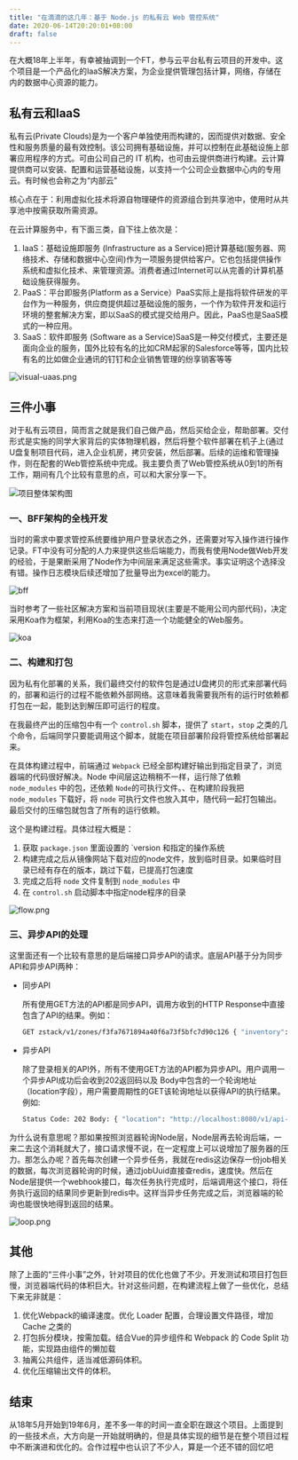 ```yaml
---
title: "在滴滴的这几年：基于 Node.js 的私有云 Web 管控系统"
date: 2020-06-14T20:20:01+08:00
draft: false
---
```


在大概18年上半年，有幸被抽调到一个FT，参与云平台私有云项目的开发中。这个项目是一个产品化的IaaS解决方案，为企业提供管理包括计算，网络，存储在内的数据中心资源的能力。

## 私有云和IaaS

私有云(Private Clouds)是为一个客户单独使用而构建的，因而提供对数据、安全性和服务质量的最有效控制。该公司拥有基础设施，并可以控制在此基础设施上部署应用程序的方式。可由公司自己的 IT 机构，也可由云提供商进行构建。云计算提供商可以安装、配置和运营基础设施，以支持一个公司企业数据中心内的专用云。有时候也会称之为“内部云”

核心点在于：利用虚拟化技术将源自物理硬件的资源组合到共享池中，使用时从共享池中按需获取所需资源。

在云计算服务中，有下面三类，自下往上依次是：

1. IaaS：基础设施即服务 (Infrastructure as a Service)把计算基础(服务器、网络技术、存储和数据中心空间)作为一项服务提供给客户。它也包括提供操作系统和虚拟化技术、来管理资源。消费者通过Internet可以从完善的计算机基础设施获得服务。 
2. PaaS：平台即服务(Platform as a Service）PaaS实际上是指将软件研发的平台作为一种服务，供应商提供超过基础设施的服务，一个作为软件开发和运行环境的整套解决方案，即以SaaS的模式提交给用户。因此，PaaS也是SaaS模式的一种应用。
3. SaaS：软件即服务 (Software as a Service)SaaS是一种交付模式，主要还是面向企业的服务，国外比较有名的比如CRM起家的Salesforce等等，国内比较有名的比如做企业通讯的钉钉和企业销售管理的纷享销客等等

![visual-uaas.png](./images/visual-uaas.png)

## 三件小事

对于私有云项目，简而言之就是我们自己做产品，然后买给企业，帮助部署。交付形式是实施的同学大家背后的实体物理机器，然后将整个软件部署在机子上(通过U盘复制项目代码，进入企业机房，拷贝安装，然后部署。后续的运维和管理操作，则在配套的Web管控系统中完成。我主要负责了Web管控系统从0到1的所有工作，期间有几个比较有意思的点，可以和大家分享一下。

![项目整体架构图](./images/picture1.png)


### 一、BFF架构的全栈开发

当时的需求中要求管控系统要维护用户登录状态之外，还需要对写入操作进行操作记录。FT中没有可分配的人力来提供这些后端能力，而我有使用Node做Web开发的经验，于是果断采用了Node作为中间层来满足这些需求。事实证明这个选择没有错。操作日志模块后续还增加了批量导出为excel的能力。

![bff](./images/bff.png)

当时参考了一些社区解决方案和当前项目现状(主要是不能用公司内部代码)，决定采用Koa作为框架，利用Koa的生态来打造一个功能健全的Web服务。

![koa](./images/koa.png)

### 二、构建和打包

因为私有化部署的关系，我们最终交付的软件包是通过U盘拷贝的形式来部署代码的，部署和运行的过程不能依赖外部网络。这意味着我需要我所有的运行时依赖都打包在一起，能到达到解压即可运行的程度。

在我最终产出的压缩包中有一个 `control.sh` 脚本，提供了 `start`，`stop` 之类的几个命令，后端同学只要能调用这个脚本，就能在项目部署阶段将管控系统给部署起来。

在具体构建过程中，前端通过 `Webpack` 已经全部构建好输出到指定目录了，浏览器端的代码很好解决。Node 中间层这边稍稍不一样，运行除了依赖 `node_modules` 中的包，还依赖 `Node`的可执行文件。、在构建阶段我把 `node_modules` 下载好，将 `node` 可执行文件也放入其中，随代码一起打包输出。最后交付的压缩包就包含了所有的运行依赖。

这个是构建过程。具体过程大概是：

1. 获取 `package.json` 里面设置的 `version 和指定的操作系统
2. 构建完成之后从镜像网站下载对应的node文件，放到临时目录。如果临时目录已经有存在的版本，跳过下载，已提高打包速度
3. 完成之后将 `node` 文件复制到 `node_modules` 中
4. 在 `control.sh` 启动脚本中指定node程序的目录

![flow.png](./images/flow.png)

### 三、异步API的处理

这里面还有一个比较有意思的是后端接口异步API的请求。底层API基于分为同步API和异步API两种：

* 同步API

  所有使用GET方法的API都是同步API，调用方收到的HTTP Response中直接包含了API的结果。例如：

  ```bash
  GET zstack/v1/zones/f3fa7671894a40f6a73f5bfc7d90c126 { "inventory": { "uuid": "f3fa7671894a40f6a73f5bfc7d90c126", "name": "zone1", "description": "test", "state": "Enabled", "type": "zstack", "createDate": "Jan 6, 2017 3:51:16 AM", "lastOpDate": "Jan 6, 2017 3:51:16 AM" } }
  ```

* 异步API

  除了登录相关的API外，所有不使用GET方法的API都为异步API。用户调用一个异步API成功后会收到202返回码以及 Body中包含的一个轮询地址（location字段），用户需要周期性的GET该轮询地址以获得API的执行结果。例如:

  ```bash
  Status Code: 202 Body: { "location": "http://localhost:8080/v1/api-jobs/967a26b7431c49c0b1d50d709ef1aef3" }
  ```

为什么说有意思呢？那如果按照浏览器轮询Node层，Node层再去轮询后端，一来二去这个消耗就大了，接口请求慢不说，在一定程度上可以说增加了服务器的压力。那怎么办呢？首先每次创建一个异步任务，我就在redis这边保存一份job相关的数据，每次浏览器轮询的时候，通过jobUuid直接查redis，速度快。然后在Node层提供一个webhook接口，每次任务执行完成时，后端调用这个接口，将任务执行返回的结果同步更新到redis中。这样当异步任务完成之后，浏览器端的轮询也能很快地得到返回的结果。

![loop.png](./images/loop.png)

## 其他

除了上面的“三件小事”之外，针对项目的优化也做了不少。开发测试和项目打包巨慢，浏览器端代码的体积巨大。针对这些问题，在构建流程上做了一些优化，总结下来无非就是：

1. 优化Webpack的编译速度。优化 Loader 配置，合理设置文件路径，增加 Cache 之类的
2. 打包拆分模块，按需加载。结合Vue的异步组件和 Webpack 的 Code Split 功能，实现路由组件的懒加载
3. 抽离公共组件，适当减低源码体积。
4. 优化压缩输出文件的体积。

## 结束

从18年5月开始到19年6月，差不多一年的时间一直全职在跟这个项目。上面提到的一些技术点，大方向是一开始就明确的，但是具体实现的细节是在整个项目过程中不断演进和优化的。合作过程中也认识了不少人，算是一个还不错的回忆吧
